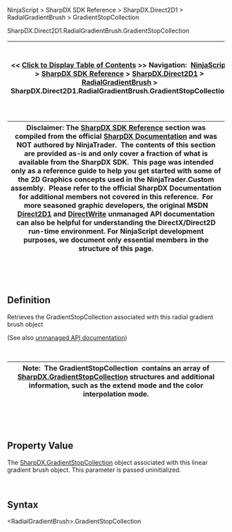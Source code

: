 ﻿


NinjaScript \> SharpDX SDK Reference \> SharpDX.Direct2D1 \> RadialGradientBrush \> GradientStopCollection






















SharpDX.Direct2D1\.RadialGradientBrush.GradientStopCollection







| \<\< [Click to Display Table of Contents](sharpdx_direct2d1_radialgradientbrush_gradientstopcollection.md) \>\> **Navigation:**     [NinjaScript](ninjascript.md) \> [SharpDX SDK Reference](sharpdx_sdk_reference.md) \> [SharpDX.Direct2D1](sharpdx_direct2d1.md) \> [RadialGradientBrush](sharpdx_direct2d1_radialgradientbrush.md) \> SharpDX.Direct2D1\.RadialGradientBrush.GradientStopCollection | [Previous page](sharpdx_direct2d1_radialgradientbrush_gradientoriginoffset.md) [Return to chapter overview](sharpdx_direct2d1_radialgradientbrush.md) [Next page](sharpdx_direct2d1_radialgradientbrush_radiusx.md) |
| --- | --- |













| Disclaimer: The [SharpDX SDK Reference](sharpdx_sdk_reference.md) section was compiled from the official [SharpDX Documentation](http://sharpdx.org/) and was NOT authored by NinjaTrader.  The contents of this section are provided as\-is and only cover a fraction of what is available from the SharpDX SDK.  This page was intended only as a reference guide to help you get started with some of the 2D Graphics concepts used in the NinjaTrader.Custom assembly.  Please refer to the official SharpDX Documentation for additional members not covered in this reference.  For more seasoned graphic developers, the original MSDN [Direct2D1](https://msdn.microsoft.com/en-us/library/windows/desktop/dd370990.aspx) and [DirectWrite](https://msdn.microsoft.com/en-us/library/windows/desktop/dd368038.aspx) unmanaged API documentation can also be helpful for understanding the DirectX/Direct2D run\-time environment. For NinjaScript development purposes, we document only essential members in the structure of this page. |
| --- |



 


 


## Definition


Retrieves the GradientStopCollection associated with this radial gradient brush object 


(See also [unmanaged API documentation](http://msdn.microsoft.com/en-us/library/dd371539.aspx))


 




| Note:  The GradientStopCollection  contains an array of [SharpDX.GradientStopCollection](sharpdx_direct2d1_gradientstopcollection.md) structures and additional information, such as the extend mode and the color interpolation mode. |
| --- |



 


 


## Property Value


The [SharpDX.GradientStopCollection](sharpdx_direct2d1_gradientstopcollection.md) object associated with this linear gradient brush object. This parameter is passed uninitialized.


 


## Syntax


\<RadialGradientBrush\>.GradientStopCollection








